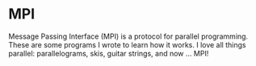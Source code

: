 # MPI
Message Passing Interface (MPI) is a protocol for parallel programming. These are some programs I wrote to learn how it works. I love all things parallel: parallelograms, skis, guitar strings, and now ... MPI!


